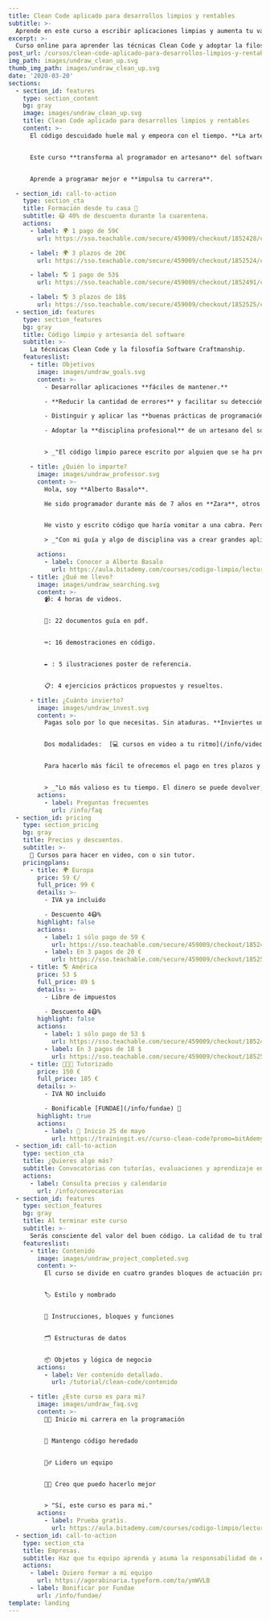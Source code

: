 ```yaml
---
title: Clean Code aplicado para desarrollos limpios y rentables
subtitle: >-
  Aprende en este curso a escribir aplicaciones limpias y aumenta tu valor.
excerpt: >-
  Curso online para aprender las técnicas Clean Code y adoptar la filosofía Software Craftmanship.
post_url: /cursos/clean-code-aplicado-para-desarrollos-limpios-y-rentables/
img_path: images/undraw_clean_up.svg
thumb_img_path: images/undraw_clean_up.svg
date: '2020-03-20'
sections:
  - section_id: features
    type: section_content
    bg: gray
    image: images/undraw_clean_up.svg
    title: Clean Code aplicado para desarrollos limpios y rentables
    content: >-
      El código descuidado huele mal y empeora con el tiempo. **La artesanía del software cuida el desarrollo para crear código limpio**.


      Este curso **transforma al programador en artesano** del software.


      Aprende a programar mejor e **impulsa tu carrera**.

  - section_id: call-to-action
    type: section_cta
    title: Formación desde tu casa 🏡
    subtitle: 😷 40% de descuento durante la cuarentena.
    actions:
      - label: 🌍 1 pago de 59€
        url: https://sso.teachable.com/secure/459009/checkout/1852428/codigo-limpio?coupon_code=BIT_40

      - label: 🌍 3 plazos de 20€
        url: https://sso.teachable.com/secure/459009/checkout/1852524/codigo-limpio?coupon_code=BIT_40

      - label: 🌎 1 pago de 53$
        url: https://sso.teachable.com/secure/459009/checkout/1852491/codigo-limpio?coupon_code=BIT_40

      - label: 🌎 3 plazos de 18$
        url: https://sso.teachable.com/secure/459009/checkout/1852525/codigo-limpio?coupon_code=BIT_40
  - section_id: features
    type: section_features
    bg: gray
    title: Código limpio y artesanía del software
    subtitle: >-
      La técnicas Clean Code y la filosofía Software Craftmanship.
    featureslist:
      - title: Objetivos
        image: images/undraw_goals.svg
        content: >-
          - Desarrollar aplicaciones **fáciles de mantener.**

          - **Reducir la cantidad de errores** y facilitar su detección.

          - Distinguir y aplicar las **buenas prácticas de programación**.

          - Adoptar la **disciplina profesional** de un artesano del software.


          > _"El código limpio parece escrito por alguien que se ha preocupado de hacerlo bien. Alguien con más valía profesional."_

      - title: ¿Quién lo imparte?
        image: images/undraw_professor.svg
        content: >-
          Hola, soy **Alberto Basalo**.

          He sido programador durante más de 7 años en **Zara**, otros 4 arquitecto de software para Tous y desde 2011 dirijo mi propia consultora. En total más de 20 años en la industria del software en grandes y pequeñas empresas.


          He visto y escrito código que haría vomitar a una cabra. Pero también he aprendido a hacerlo mejor cada día.

          > _"Con mi guía y algo de disciplina vas a crear grandes aplicaciones limpias."_

        actions:
          - label: Conocer a Alberto Basalo
            url: https://aula.bitademy.com/courses/codigo-limpio/lectures/13532772
      - title: ¿Qué me llevo?
        image: images/undraw_searching.svg
        content: >-
          📹: 4 horas de videos.


          📖: 22 documentos guía en pdf.


          ⌨: 16 demostraciones en código.


          ✒ : 5 ilustraciones poster de referencia.


          📋: 4 ejercicios prácticos propuestos y resueltos.

      - title: ¿Cuánto invierto?
        image: images/undraw_invest.svg
        content: >-
          Pagas solo por lo que necesitas. Sin ataduras. **Inviertes una vez utilizas para siempre.**


          Dos modalidades:  [💻 cursos en video a tu ritmo](/info/video) o también [👨🏼‍💻 tutorizados en convocatorias](/info/convocatorias)


          Para hacerlo más fácil te ofrecemos el pago en tres plazos y tarifas adaptadas para América Latina.


          > _"Lo más valioso es tu tiempo. El dinero se puede devolver; el tiempo no."_
        actions:
          - label: Preguntas frecuentes
            url: /info/faq
  - section_id: pricing
    type: section_pricing
    bg: gray
    title: Precios y descuentos.
    subtitle: >-
      🏡 Cursos para hacer en video, con o sin tutor.
    pricingplans:
      - title: 🌍 Europa
        price: 59 €/
        full_price: 99 €
        details: >-
          - IVA ya incluido

          - Descuento 4😷%
        highlight: false
        actions:
          - label: 1 sólo pago de 59 €
            url: https://sso.teachable.com/secure/459009/checkout/1852428/codigo-limpio?coupon_code=BIT_40
          - label: En 3 pagos de 20 €
            url: https://sso.teachable.com/secure/459009/checkout/1852524/codigo-limpio?coupon_code=BIT_40
      - title: 🌎 América
        price: 53 $
        full_price: 89 $
        details: >-
          - Libre de impuestos

          - Descuento 4😷%
        highlight: false
        actions:
          - label: 1 sólo pago de 53 $
            url: https://sso.teachable.com/secure/459009/checkout/1852491/codigo-limpio?coupon_code=BIT_40
          - label: En 3 pagos de 18 $
            url: https://sso.teachable.com/secure/459009/checkout/1852525/codigo-limpio?coupon_code=BIT_40
      - title: 👨🏼‍💻 Tutorizado
        price: 150 €
        full_price: 185 €
        details: >-
          - IVA NO incluido

          - Bonificable [FUNDAE](/info/fundae) 💸
        highlight: true
        actions:
          - label: 📅 Inicio 25 de mayo
            url: https://trainingit.es//curso-clean-code?promo=bitAdemy
  - section_id: call-to-action
    type: section_cta
    title: ¿Quieres algo más?
    subtitle: Convocatorias con tutorías, evaluaciones y aprendizaje en grupo.
    actions:
      - label: Consulta precios y calendario
        url: /info/convocatorias
  - section_id: features
    type: section_features
    bg: gray
    title: Al terminar este curso
    subtitle: >-
      Serás consciente del valor del buen código. La calidad de tu trabajo va a mejorar y se reflejará en tu reconocimiento laboral.
    featureslist:
      - title: Contenido
        image: images/undraw_project_completed.svg
        content: >-
          El curso se divide en cuatro grandes bloques de actuación práctica sobre el código. Con un tema extra motivacional de profesionalismo y artesanía del software.


          🏷️ Estilo y nombrado


          🔀 Instrucciones, bloques y funciones


          🗂️ Estructuras de datos


          📦 Objetos y lógica de negocio
        actions:
          - label: Ver contenido detallado.
            url: /tutorial/clean-code/contenido

      - title: ¿Este curso es para mi?
        image: images/undraw_faq.svg
        content: >-
          👨‍💻 Inicio mi carrera en la programación


          👴 Mantengo código heredado


          🙋‍♂️ Lidero un equipo


          👨‍💼 Creo que puedo hacerlo mejor


          > "Sí, este curso es para mi."
        actions:
          - label: Prueba gratis.
            url: https://aula.bitademy.com/courses/codigo-limpio/lectures/13651775
  - section_id: call-to-action
    type: section_cta
    title: Empresas.
    subtitle: Haz que tu equipo aprenda y asuma la responsabilidad de escribir aplicaciones limpias.
    actions:
      - label: Quiero formar a mi equipo
        url: https://agorabinaria.typeform.com/to/ymWVLB
      - label: Bonificar por Fundae
        url: /info/fundae/
template: landing
---
```


